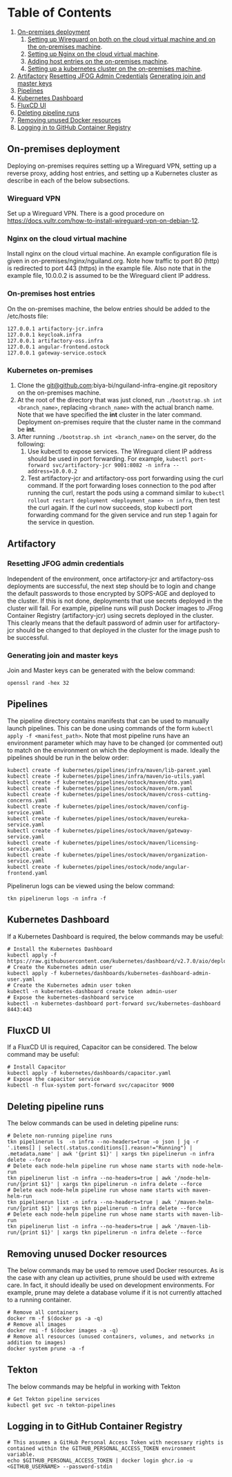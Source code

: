 # Table of Contents
1. [On-premises deployment](#on-premises-deployment)
	1. [Setting up Wireguard on both on the cloud virtual machine and on the on-premises machine](#wireguard-vpn).
	2. [Setting up Nginx on the cloud virtual machine](#nginx-on-the-cloud-virtual-machine).
	3. [Adding host entries on the on-premises machine](#on-premises-host-entries).
	4. [Setting up a kubernetes cluster on the on-premises machine](#kubernetes-on-premises).
2. [Artifactory](#artifactory)
	  [Resetting JFOG Admin Credentials](#resetting-jfog-admin-credentials)
	  [Generating join and master keys](#generating-join-and-master-keys)
3. [Pipelines](#pipelines)
4. [Kubernetes Dashboard](#kubernetes-dashboard)
5. [FluxCD UI](#fluxcd-ui)
6. [Deleting pipeline runs](#deleting-pipeline-runs)
7. [Removing unused Docker resources](#removing-unused-docker-resources)
8. [Logging in to GitHub Container Registry](#logging-in-to-github-container-registry)
## On-premises deployment
Deploying on-premises requires setting up a Wireguard VPN, setting up a reverse proxy, adding host entries, and setting up a Kubernetes cluster as describe in each of the below subsections.
### Wireguard VPN
Set up a Wireguard VPN. There is a good procedure on https://docs.vultr.com/how-to-install-wireguard-vpn-on-debian-12.
### Nginx on the cloud virtual machine
Install nginx on the cloud virtual machine. An example configuration file is given in on-premises/nginx/nguiland.org. Note how traffic to port 80 (http) is redirected to port 443 (https) in the example file. Also note that in the example file, 10.0.0.2 is assumed to be the Wireguard client IP address.
### On-premises host entries
On the on-premises machine, the below entries should be added to the /etc/hosts file:
```
127.0.0.1 artifactory-jcr.infra
127.0.0.1 keycloak.infra
127.0.0.1 artifactory-oss.infra
127.0.0.1 angular-frontend.ostock
127.0.0.1 gateway-service.ostock
```
### Kubernetes on-premises
1. Clone the git@github.com:biya-bi/nguiland-infra-engine.git repository on the on-premises machine.
2. At the root of the directory that was just cloned, run `./bootstrap.sh int <branch_name>`, replacing `<branch_name>` with the actual branch name. Note that we have specified the **int** cluster in the later command. Deployment on-premises require that the cluster name in the command be **int**.
3. After running `./bootstrap.sh int <branch_name>` on the server, do the following:
	1. Use kubectl to expose services. The Wireguard client IP address should be used in port forwarding. For example, `kubectl port-forward svc/artifactory-jcr 9001:8082 -n infra --address=10.0.0.2`
	2. Test artifactory-jcr and artifactory-oss port forwarding using the curl command. If the port forwarding loses connection to the pod after running the curl, restart the pods using a command similar to `kubectl rollout restart deployment <deployment_name> -n infra`, then test the curl again. If the curl now succeeds, stop kubectl port forwarding command for the given service and run step 1 again for the service in question.
## Artifactory
### Resetting JFOG admin credentials
Independent of the environment, once artifactory-jcr and artifactory-oss deployments are successful, the next step should be to login and change the default passwords to those encrypted by SOPS-AGE and deployed to the cluster. If this is not done, deployments that use secrets deployed in the cluster will fail. For example, pipeline runs will push Docker images to JFrog Container Registry (artifactory-jcr) using secrets deployed in the cluster. This clearly means that the default password of admin user for artifactory-jcr should be changed to that deployed in the cluster for the image push to be successful.
### Generating join and master keys
Join and Master keys can be generated with the below command:
```
openssl rand -hex 32
```
## Pipelines
The pipeline directory contains manifests that can be used to manually launch pipelines. This can be done using commands of the form `kubectl apply -f <manifest_path>`. Note that most pipeline runs have an environment parameter which may have to be changed (or commented out) to match on the environment on which the deployment is made.
Ideally the pipelines should be run in the below order:
```
kubectl create -f kubernetes/pipelines/infra/maven/lib-parent.yaml
kubectl create -f kubernetes/pipelines/infra/maven/io-utils.yaml
kubectl create -f kubernetes/pipelines/ostock/maven/dto.yaml
kubectl create -f kubernetes/pipelines/ostock/maven/orm.yaml
kubectl create -f kubernetes/pipelines/ostock/maven/cross-cutting-concerns.yaml
kubectl create -f kubernetes/pipelines/ostock/maven/config-service.yaml
kubectl create -f kubernetes/pipelines/ostock/maven/eureka-service.yaml
kubectl create -f kubernetes/pipelines/ostock/maven/gateway-service.yaml
kubectl create -f kubernetes/pipelines/ostock/maven/licensing-service.yaml
kubectl create -f kubernetes/pipelines/ostock/maven/organization-service.yaml
kubectl create -f kubernetes/pipelines/ostock/node/angular-frontend.yaml
```
Pipelinerun logs can be viewed using the below command:
```
tkn pipelinerun logs -n infra -f
```
## Kubernetes Dashboard
If a Kubernetes Dashboard is required, the below commands may be useful: 
```
# Install the Kubernetes Dashboard
kubectl apply -f https://raw.githubusercontent.com/kubernetes/dashboard/v2.7.0/aio/deploy/recommended.yaml
# Create the Kubernetes admin user
kubectl apply -f kubernetes/dashboards/kubernetes-dashboard-admin-user.yaml
# Create the Kubernetes admin user token
kubectl -n kubernetes-dashboard create token admin-user
# Expose the kubernetes-dashboard service
kubectl -n kubernetes-dashboard port-forward svc/kubernetes-dashboard 8443:443
```
## FluxCD UI
If a FluxCD UI is required, Capacitor can be considered. The below command may be useful:
```
# Install Capacitor
kubectl apply -f kubernetes/dashboards/capacitor.yaml
# Expose the capacitor service
kubectl -n flux-system port-forward svc/capacitor 9000
```
## Deleting pipeline runs
The below commands can be used in deleting pipeline runs:
```
# Delete non-running pipeline runs
tkn pipelinerun ls  -n infra --no-headers=true -o json | jq -r '.items[] | select(.status.conditions[].reason!="Running") | .metadata.name' | awk '{print $1}' | xargs tkn pipelinerun -n infra delete --force
# Delete each node-helm pipeline run whose name starts with node-helm-run
tkn pipelinerun list -n infra --no-headers=true | awk '/node-helm-run/{print $1}' | xargs tkn pipelinerun -n infra delete --force
# Delete each node-helm pipeline run whose name starts with maven-helm-run
tkn pipelinerun list -n infra --no-headers=true | awk '/maven-helm-run/{print $1}' | xargs tkn pipelinerun -n infra delete --force
# Delete each node-helm pipeline run whose name starts with maven-lib-run
tkn pipelinerun list -n infra --no-headers=true | awk '/maven-lib-run/{print $1}' | xargs tkn pipelinerun -n infra delete --force
```
## Removing unused Docker resources
The below commands may be used to remove used Docker resources. As is the case with any clean up activities, prune should be used with extreme care. In fact, it should ideally be used on development environments. For example, prune may delete a database volume if it is not currently attached to a running container.
```
# Remove all containers
docker rm -f $(docker ps -a -q)
# Remove all images
docker rmi -f $(docker images -a -q)
# Remove all resources (unused containers, volumes, and networks in addition to images)
docker system prune -a -f
```
## Tekton
The below commands may be helpful in working with Tekton
```
# Get Tekton pipeline services
kubectl get svc -n tekton-pipelines
```
## Logging in to GitHub Container Registry
```
# This assumes a GitHub Personal Access Token with necessary rights is contained within the GITHUB_PERSONAL_ACCESS_TOKEN environment variable.
echo $GITHUB_PERSONAL_ACCESS_TOKEN | docker login ghcr.io -u <GITHUB_USERNAME> --password-stdin
```
